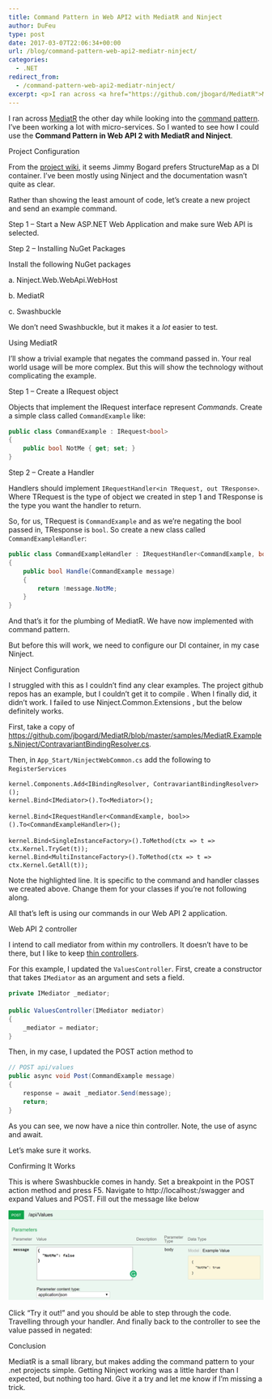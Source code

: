 ```yaml
---
title: Command Pattern in Web API2 with MediatR and Ninject
author: DuFeu
type: post
date: 2017-03-07T22:06:34+00:00
url: /blog/command-pattern-web-api2-mediatr-ninject/
categories:
  - .NET
redirect_from:
  - /command-pattern-web-api2-mediatr-ninject/
excerpt: <p>I ran across <a href="https://github.com/jbogard/MediatR">MediatR</a> the other day while looking into the <a href="https://  en.wikipedia.org/wiki/Command_pattern">command pattern</a>. I’ve been working a lot with micro-services. So I wanted to see how I could use the  <strong>Command Pattern in Web API 2 with MediatR and Ninject</strong>.</p>
---
```


I ran across [MediatR][1] the other day while looking into the [command pattern][2]. I&#8217;ve been working a lot with micro-services. So I wanted to see how I could use the **Command Pattern in Web API 2 with MediatR and Ninject**.

Project Configuration

From the [project wiki][3], it seems Jimmy Bogard prefers StructureMap as a DI container. I&#8217;ve been mostly using Ninject and the documentation wasn&#8217;t quite as clear.

Rather than showing the least amount of code, let&#8217;s create a new project and send an example command.

Step 1 &#8211; Start a New ASP.NET Web Application and make sure Web API is selected.

Step 2 &#8211; Installing NuGet Packages

Install the following NuGet packages

a. Ninject.Web.WebApi.WebHost

b. MediatR

c. Swashbuckle

We don&#8217;t need Swashbuckle, but it makes it a _lot_ easier to test.

Using MediatR

I&#8217;ll show a trivial example that negates the command passed in. Your real world usage will be more complex. But this will show the technology without complicating the example.

Step 1 &#8211; Create a IRequest object

Objects that implement the IRequest interface represent _Commands_. Create a simple class called `CommandExample` like:

```csharp
public class CommandExample : IRequest<bool>
{
    public bool NotMe { get; set; }
}
```

Step 2 &#8211; Create a Handler

Handlers should implement `IRequestHandler<in TRequest, out TResponse>`. Where TRequest is the type of object we created in step 1 and TResponse is the type you want the handler to return.

So, for us, TRequest is `CommandExample` and as we&#8217;re negating the bool passed in, TResponse is `bool`. So create a new class called `CommandExampleHandler`:

```csharp
public class CommandExampleHandler : IRequestHandler<CommandExample, bool>
{
    public bool Handle(CommandExample message)
    {
        return !message.NotMe;
    }
}
```

And that&#8217;s it for the plumbing of MediatR. We have now implemented with command pattern.

But before this will work, we need to configure our DI container, in my case Ninject.

Ninject Configuration

I struggled with this as I couldn&#8217;t find any clear examples. The project github repos has an example, but I couldn&#8217;t get it to compile . When I finally did, it didn&#8217;t work. I failed to use Ninject.Common.Extensions , but the below definitely works.

First, take a copy of <https://github.com/jbogard/MediatR/blob/master/samples/MediatR.Examples.Ninject/ContravariantBindingResolver.cs>.

Then, in `App_Start/NinjectWebCommon.cs` add the following to `RegisterServices`

```csharp{4}
kernel.Components.Add<IBindingResolver, ContravariantBindingResolver>();
kernel.Bind<IMediator>().To<Mediator>();

kernel.Bind<IRequestHandler<CommandExample, bool>>().To<CommandExampleHandler>();

kernel.Bind<SingleInstanceFactory>().ToMethod(ctx => t => ctx.Kernel.TryGet(t));
kernel.Bind<MultiInstanceFactory>().ToMethod(ctx => t => ctx.Kernel.GetAll(t));
```

Note the highlighted line. It is specific to the command and handler classes we created above. Change them for your classes if you&#8217;re not following along.

All that&#8217;s left is using our commands in our Web API 2 application.

Web API 2 controller

I intend to call mediator from within my controllers. It doesn&#8217;t have to be there, but I like to keep [thin controllers][4].

For this example, I updated the `ValuesController`. First, create a constructor that takes `IMediator` as an argument and sets a field.

```csharp
private IMediator _mediator;

public ValuesController(IMediator mediator)
{
    _mediator = mediator;
}
```

Then, in my case, I updated the POST action method to

```csharp
// POST api/values
public async void Post(CommandExample message)
{
    response = await _mediator.Send(message);
    return;
}
```

As you can see, we now have a nice thin controller. Note, the use of async and await.

Let&#8217;s make sure it works.

Confirming It Works

This is where Swashbuckle comes in handy. Set a breakpoint in the POST action method and press F5. Navigate to http://localhost:<port>/swagger and expand Values and POST. Fill out the message like below

![MediatR Swagger Post](../../../images/2017/03/MediatR-Swagger-Post.png "MediatR Swagger Post")

Click &#8220;Try it out!&#8221; and you should be able to step through the code. Travelling through your handler. And finally back to the controller to see the value passed in negated:

Conclusion

MediatR is a small library, but makes adding the command pattern to your .net projects simple. Getting Ninject working was a little harder than I expected, but nothing too hard. Give it a try and let me know if I&#8217;m missing a trick.

[1]: https://github.com/jbogard/MediatR
[2]: https://en.wikipedia.org/wiki/Command_pattern
[3]: https://github.com/jbogard/MediatR/wiki
[4]: https://www.slideshare.net/damiansromek/thin-controllers-fat-models-proper-code-structure-for-mvc

